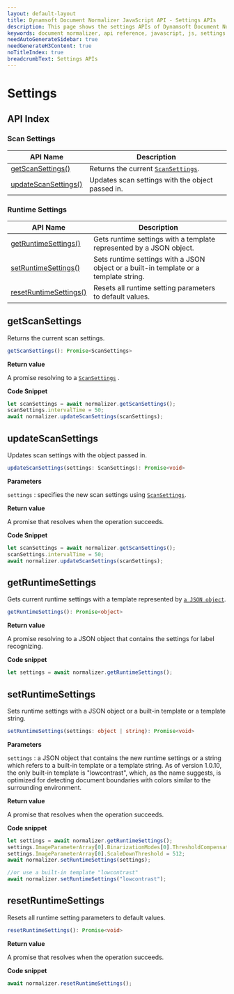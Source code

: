 ```yaml
---
layout: default-layout
title: Dynamsoft Document Normalizer JavaScript API - Settings APIs
description: This page shows the settings APIs of Dynamsoft Document Normalizer JavaScript SDK.
keywords: document normalizer, api reference, javascript, js, settings
needAutoGenerateSidebar: true
needGenerateH3Content: true
noTitleIndex: true
breadcrumbText: Settings APIs
---
```


# Settings

## API Index

### Scan Settings

| API Name | Description |
|---|---|
| [getScanSettings()](#getscansettings) | Returns the current [`ScanSettings`](./interfaces/scansettings.md). |
| [updateScanSettings()](#updatescansettings) | Updates scan settings with the object passed in. |

### Runtime Settings

| API Name | Description |
|---|---|
| [getRuntimeSettings()](#getruntimesettings) | Gets runtime settings with a template represented by a JSON object. |
| [setRuntimeSettings()](#setruntimesettings) | Sets runtime settings with a JSON object or a built-in template or a template string. |
| [resetRuntimeSettings()](#resetruntimesettings) | Resets all runtime setting parameters to default values. |

## getScanSettings

Returns the current scan settings.

```typescript
getScanSettings(): Promise<ScanSettings>
```

**Return value**

A promise resolving to a [`ScanSettings`](./interfaces/scansettings.md) .

**Code Snippet**

```js
let scanSettings = await normalizer.getScanSettings();
scanSettings.intervalTime = 50;
await normalizer.updateScanSettings(scanSettings);
```

## updateScanSettings

Updates scan settings with the object passed in.

```typescript
updateScanSettings(settings: ScanSettings): Promise<void>
```

**Parameters**

`settings` : specifies the new scan settings using [`ScanSettings`](./interfaces/scansettings.md).

**Return value**

A promise that resolves when the operation succeeds.

**Code Snippet**

```js
let scanSettings = await normalizer.getScanSettings();
scanSettings.intervalTime = 50;
await normalizer.updateScanSettings(scanSettings);
```

## getRuntimeSettings

Gets current runtime settings with a template represented by [`a JSON object`](../../../parameters/parameter-organization-structure.md#example).

```typescript
getRuntimeSettings(): Promise<object>
```

**Return value**

A promise resolving to a JSON object that contains the settings for label recognizing.

**Code snippet**

```js
let settings = await normalizer.getRuntimeSettings();
```

## setRuntimeSettings

Sets runtime settings with a JSON object or a built-in template or a template string.

```typescript
setRuntimeSettings(settings: object | string): Promise<void>
```

**Parameters**

`settings` : a JSON object that contains the new runtime settings or a string which refers to a built-in template or a template string. As of version 1.0.10, the only built-in template is "lowcontrast", which, as the name suggests, is optimized for detecting document boundaries with colors similar to the surrounding environment.

**Return value**

A promise that resolves when the operation succeeds.

**Code snippet**

```js
let settings = await normalizer.getRuntimeSettings();
settings.ImageParameterArray[0].BinarizationModes[0].ThresholdCompensation = 3;
settings.ImageParameterArray[0].ScaleDownThreshold = 512;
await normalizer.setRuntimeSettings(settings);

//or use a built-in template "lowcontrast"
await normalizer.setRuntimeSettings("lowcontrast");
```

## resetRuntimeSettings

Resets all runtime setting parameters to default values.

```typescript
resetRuntimeSettings(): Promise<void>
```

**Return value**

A promise that resolves when the operation succeeds.

**Code snippet**

```js
await normalizer.resetRuntimeSettings();
```
